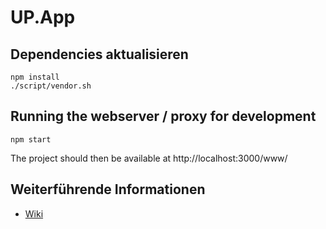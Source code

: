 UP.App
======

## Dependencies aktualisieren

```
npm install
./script/vendor.sh
```

## Running the webserver / proxy for development

```
npm start
```
The project should then be available at http://localhost:3000/www/


## Weiterführende Informationen

* [Wiki](https://github.com/University-of-Potsdam-MM/UP.App/wiki)
